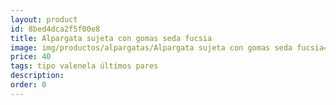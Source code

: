 ```yaml
---
layout: product
id: 8bed4dca2f5f00e8
title: Alpargata sujeta con gomas seda fucsia
image: img/productos/alpargatas/Alpargata sujeta con gomas seda fucsia=40=tipo valenela últimos pares.webp
price: 40
tags: tipo valenela últimos pares
description: 
order: 0
---
```

